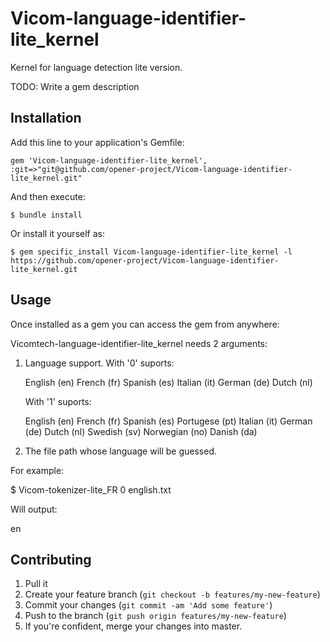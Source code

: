 Vicom-language-identifier-lite_kernel
=====================================

Kernel for language detection lite version.

TODO: Write a gem description

## Installation


Add this line to your application's Gemfile:

    gem 'Vicom-language-identifier-lite_kernel', :git=>"git@github.com/opener-project/Vicom-language-identifier-lite_kernel.git"

And then execute:

    $ bundle install

Or install it yourself as:

    $ gem specific_install Vicom-language-identifier-lite_kernel -l https://github.com/opener-project/Vicom-language-identifier-lite_kernel.git

## Usage

Once installed as a gem you can access the gem from anywhere:

Vicomtech-language-identifier-lite_kernel needs 2 arguments:

1. Language support. With '0' suports:

	English (en)
	French (fr)
	Spanish (es)
	Italian (it)
	German (de)
	Dutch (nl)

   With '1' suports:

	English (en)
	French (fr)
	Spanish (es)
	Portugese (pt)
	Italian (it)
	German (de)
	Dutch (nl)
	Swedish (sv)
	Norwegian (no)
	Danish (da)

2. The file path whose language will be guessed.

For example:

$ Vicom-tokenizer-lite_FR 0 english.txt

Will output:

en


## Contributing

1. Pull it
2. Create your feature branch (`git checkout -b features/my-new-feature`)
3. Commit your changes (`git commit -am 'Add some feature'`)
4. Push to the branch (`git push origin features/my-new-feature`)
5. If you're confident, merge your changes into master.
